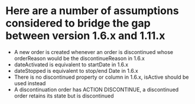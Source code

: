 # Here are a number of assumptions considered to bridge the gap between version 1.6.x and 1.11.x

* A new order is created whenever an order is discontinued whose orderReason would be the discontinueReason in 1.6.x
* dateActivated is equivalent to startDate in 1.6.x
* dateStopped is equivalent to stop/end Date in 1.6.x
* There is no discontinued property or column in 1.6.x, isActive should be used instead
* A discontinuation order has ACTION DISCONTINUE, a discontinued order retains its state but is discontinued
